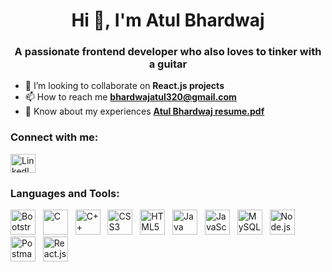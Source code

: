 <!DOCTYPE html>
<html>

<head>
</head>

<body>
  <h1 align="center">Hi&nbsp;👋,&nbsp;I'm Atul Bhardwaj</h1>
  <h3 align="center">A passionate frontend developer who also loves to tinker with a guitar</h3>

  <ul>
<!--     <li>🌱 I’m currently learning <strong>PHP, Next.js, and D3.js data visualization</strong></li> -->
    <li>👯 I’m looking to collaborate on <strong>React.js projects</strong></li>
    <li>📫 How to reach me <strong><a href="mailto:bhardwajatul320@gmail.com">bhardwajatul320@gmail.com</a></strong></li>
    <li>📄 Know about my experiences <strong><a
        href="https://github.com/atul320/Atul320/blob/master/Atul_Bhardwaj_resume%20(2).pdf" target="_blank">Atul Bhardwaj resume.pdf</a></strong>
    </li>
  </ul>

  <h3 align="left">Connect with me:</h3>
  <p align="left">
    <span>
      <img align="center"
        src="https://www.vectorlogo.zone/logos/linkedin/linkedin-icon.svg"
        alt="LinkedIn" height="30" width="40" />
    </span>
  </p>

  <h3 align="left">Languages and Tools:</h3>
  <p align="left">
    <span>
      <img src="https://cdn.jsdelivr.net/npm/devicon@2.10.1/icons/bootstrap/bootstrap-plain-wordmark.svg" alt="Bootstrap" width="40"
        height="40" />
    </span>
    &nbsp;
    <span>
      <img src="https://cdn.jsdelivr.net/npm/devicon@2.10.1/icons/c/c-original.svg" alt="C" width="40" height="40" />
    </span>
    &nbsp;
    <span>
      <img src="https://cdn.jsdelivr.net/npm/devicon@2.10.1/icons/cplusplus/cplusplus-original.svg" alt="C++" width="40"
        height="40" />
    </span>
    &nbsp;
    <span>
      <img src="https://cdn.jsdelivr.net/npm/devicon@2.10.1/icons/css3/css3-original-wordmark.svg" alt="CSS3" width="40"
        height="40" />
    </span>
    &nbsp;
    <span>
      <img src="https://cdn.jsdelivr.net/npm/devicon@2.10.1/icons/html5/html5-original-wordmark.svg" alt="HTML5" width="40"
        height="40" />
    </span>
    &nbsp;
    <span>
      <img src="https://cdn.jsdelivr.net/npm/devicon@2.10.1/icons/java/java-original.svg" alt="Java" width="40" height="40" />
    </span>
    &nbsp;
    <span>
      <img src="https://cdn.jsdelivr.net/npm/devicon@2.10.1/icons/javascript/javascript-original.svg" alt="JavaScript"
        width="40" height="40" />
    </span>
    &nbsp;
    <span>
      <img src="https://cdn.jsdelivr.net/npm/devicon@2.10.1/icons/mysql/mysql-original-wordmark.svg" alt="MySQL" width="40"
        height="40" />
    </span>
    &nbsp;
    <span>
      <img src="https://cdn.jsdelivr.net/npm/devicon@2.10.1/icons/nodejs/nodejs-original-wordmark.svg" alt="Node.js"
        width="40" height="40" />
    </span>
    &nbsp;
    <span>
      <img src="https://www.vectorlogo.zone/logos/getpostman/getpostman-icon.svg" alt="Postman" width="40" height="40" />
    </span>
    &nbsp;
    <span>
      <img src="https://cdn.jsdelivr.net/npm/devicon@2.10.1/icons/react/react-original-wordmark.svg" alt="React.js" width="40"
        height="40" />
    </span>
  </p>
</body>

</html>
